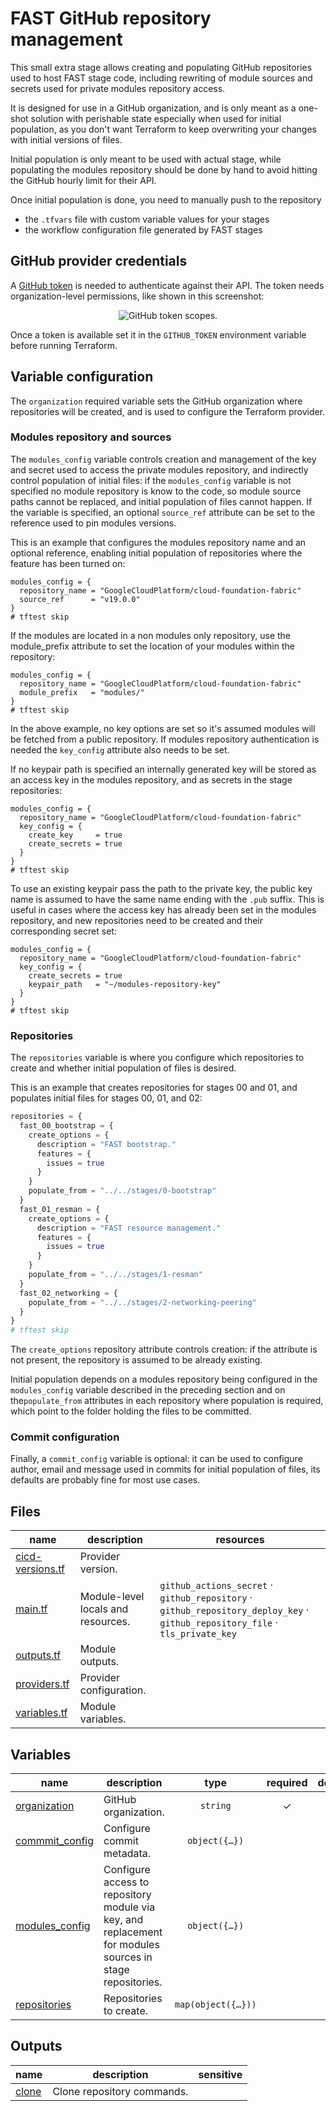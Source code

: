 # FAST GitHub repository management

This small extra stage allows creating and populating GitHub repositories used to host FAST stage code, including rewriting of module sources and secrets used for private modules repository access.

It is designed for use in a GitHub organization, and is only meant as a one-shot solution with perishable state especially when used for initial population, as you don't want Terraform to keep overwriting your changes with initial versions of files.

Initial population is only meant to be used with actual stage, while populating the modules repository should be done by hand to avoid hitting the GitHub hourly limit for their API.

Once initial population is done, you need to manually push to the repository

- the `.tfvars` file with custom variable values for your stages
- the workflow configuration file generated by FAST stages

## GitHub provider credentials

A [GitHub token](https://github.com/settings/tokens) is needed to authenticate against their API. The token needs organization-level permissions, like shown in this screenshot:

<p align="center">
  <img src="github_token.png" alt="GitHub token scopes.">
</p>

Once a token is available set it in the `GITHUB_TOKEN` environment variable before running Terraform.

## Variable configuration

The `organization` required variable sets the GitHub organization where repositories will be created, and is used to configure the Terraform provider.

### Modules repository and sources

The `modules_config` variable controls creation and management of the key and secret used to access the private modules repository, and indirectly control population of initial files: if the `modules_config` variable is not specified no module repository is know to the code, so module source paths cannot be replaced, and initial population of files cannot happen. If the variable is specified, an optional `source_ref` attribute can be set to the reference used to pin modules versions.

This is an example that configures the modules repository name and an optional reference, enabling initial population of repositories where the feature has been turned on:

```hcl
modules_config = {
  repository_name = "GoogleCloudPlatform/cloud-foundation-fabric"
  source_ref      = "v19.0.0"
}
# tftest skip
```

If the modules are located in a non modules only repository, use the module_prefix attribute to set the location of your modules within the repository:

```hcl
modules_config = {
  repository_name = "GoogleCloudPlatform/cloud-foundation-fabric"
  module_prefix   = "modules/"
}
# tftest skip
```

In the above example, no key options are set so it's assumed modules will be fetched from a public repository. If modules repository authentication is needed the `key_config` attribute also needs to be set.

If no keypair path is specified an internally generated key will be stored as an access key in the modules repository, and as secrets in the stage repositories:

```hcl
modules_config = {
  repository_name = "GoogleCloudPlatform/cloud-foundation-fabric"
  key_config = {
    create_key     = true
    create_secrets = true
  }
}
# tftest skip
```

To use an existing keypair pass the path to the private key, the public key name is assumed to have the same name ending with the `.pub` suffix. This is useful in cases where the access key has already been set in the modules repository, and new repositories need to be created and their corresponding secret set:

```hcl
modules_config = {
  repository_name = "GoogleCloudPlatform/cloud-foundation-fabric"
  key_config = {
    create_secrets = true
    keypair_path   = "~/modules-repository-key"
  }
}
# tftest skip
```

### Repositories

The `repositories` variable is where you configure which repositories to create and whether initial population of files is desired.

This is an example that creates repositories for stages 00 and 01, and populates initial files for stages 00, 01, and 02:

```tfvars
repositories = {
  fast_00_bootstrap = {
    create_options = {
      description = "FAST bootstrap."
      features = {
        issues = true
      }
    }
    populate_from = "../../stages/0-bootstrap"
  }
  fast_01_resman = {
    create_options = {
      description = "FAST resource management."
      features = {
        issues = true
      }
    }
    populate_from = "../../stages/1-resman"
  }
  fast_02_networking = {
    populate_from = "../../stages/2-networking-peering"
  }
}
# tftest skip
```

The `create_options` repository attribute controls creation: if the attribute is not present, the repository is assumed to be already existing.

Initial population depends on a modules repository being configured in the `modules_config` variable described in the preceding section and on the`populate_from` attributes in each repository where population is required, which point to the folder holding the files to be committed.

### Commit configuration

Finally, a `commit_config` variable is optional: it can be used to configure author, email and message used in commits for initial population of files, its defaults are probably fine for most use cases.

<!-- TFDOC OPTS files:1 -->
<!-- BEGIN TFDOC -->

## Files

| name | description | resources |
|---|---|---|
| [cicd-versions.tf](./cicd-versions.tf) | Provider version. |  |
| [main.tf](./main.tf) | Module-level locals and resources. | <code>github_actions_secret</code> · <code>github_repository</code> · <code>github_repository_deploy_key</code> · <code>github_repository_file</code> · <code>tls_private_key</code> |
| [outputs.tf](./outputs.tf) | Module outputs. |  |
| [providers.tf](./providers.tf) | Provider configuration. |  |
| [variables.tf](./variables.tf) | Module variables. |  |

## Variables

| name | description | type | required | default |
|---|---|:---:|:---:|:---:|
| [organization](variables.tf#L51) | GitHub organization. | <code>string</code> | ✓ |  |
| [commmit_config](variables.tf#L17) | Configure commit metadata. | <code title="object&#40;&#123;&#10;  author  &#61; optional&#40;string, &#34;FAST loader&#34;&#41;&#10;  email   &#61; optional&#40;string, &#34;fast-loader&#64;fast.gcp.tf&#34;&#41;&#10;  message &#61; optional&#40;string, &#34;FAST initial loading&#34;&#41;&#10;&#125;&#41;">object&#40;&#123;&#8230;&#125;&#41;</code> |  | <code>&#123;&#125;</code> |
| [modules_config](variables.tf#L28) | Configure access to repository module via key, and replacement for modules sources in stage repositories. | <code title="object&#40;&#123;&#10;  repository_name &#61; string&#10;  source_ref      &#61; optional&#40;string&#41;&#10;  module_prefix   &#61; optional&#40;string, &#34;&#34;&#41;&#10;  key_config &#61; optional&#40;object&#40;&#123;&#10;    create_key     &#61; optional&#40;bool, false&#41;&#10;    create_secrets &#61; optional&#40;bool, false&#41;&#10;    keypair_path   &#61; optional&#40;string&#41;&#10;  &#125;&#41;, &#123;&#125;&#41;&#10;&#125;&#41;">object&#40;&#123;&#8230;&#125;&#41;</code> |  | <code>null</code> |
| [repositories](variables.tf#L56) | Repositories to create. | <code title="map&#40;object&#40;&#123;&#10;  create_options &#61; optional&#40;object&#40;&#123;&#10;    allow &#61; optional&#40;object&#40;&#123;&#10;      auto_merge   &#61; optional&#40;bool&#41;&#10;      merge_commit &#61; optional&#40;bool&#41;&#10;      rebase_merge &#61; optional&#40;bool&#41;&#10;      squash_merge &#61; optional&#40;bool&#41;&#10;    &#125;&#41;&#41;&#10;    auto_init   &#61; optional&#40;bool&#41;&#10;    description &#61; optional&#40;string&#41;&#10;    features &#61; optional&#40;object&#40;&#123;&#10;      issues   &#61; optional&#40;bool&#41;&#10;      projects &#61; optional&#40;bool&#41;&#10;      wiki     &#61; optional&#40;bool&#41;&#10;    &#125;&#41;&#41;&#10;    templates &#61; optional&#40;object&#40;&#123;&#10;      gitignore &#61; optional&#40;string, &#34;Terraform&#34;&#41;&#10;      license   &#61; optional&#40;string&#41;&#10;      repository &#61; optional&#40;object&#40;&#123;&#10;        name  &#61; string&#10;        owner &#61; string&#10;      &#125;&#41;&#41;&#10;    &#125;&#41;, &#123;&#125;&#41;&#10;    visibility &#61; optional&#40;string, &#34;private&#34;&#41;&#10;  &#125;&#41;&#41;&#10;  populate_from &#61; optional&#40;string&#41;&#10;&#125;&#41;&#41;">map&#40;object&#40;&#123;&#8230;&#125;&#41;&#41;</code> |  | <code>&#123;&#125;</code> |

## Outputs

| name | description | sensitive |
|---|---|:---:|
| [clone](outputs.tf#L17) | Clone repository commands. |  |

<!-- END TFDOC -->
